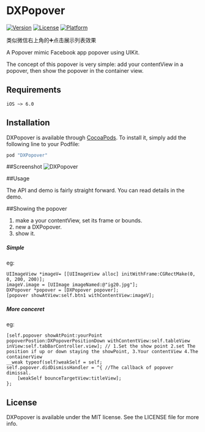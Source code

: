 # DXPopover

[![Version](https://img.shields.io/cocoapods/v/DXPopover.svg?style=flat)](http://cocoapods.org/pods/DXPopover)
[![License](https://img.shields.io/cocoapods/l/DXPopover.svg?style=flat)](http://cocoapods.org/pods/DXPopover)
[![Platform](https://img.shields.io/cocoapods/p/DXPopover.svg?style=flat)](http://cocoapods.org/pods/DXPopover)


类似微信右上角的➕点击展示列表效果


A Popover mimic Facebook app popover using UIKit.

The concept of this popover is very simple: add your contentView in a popover, then show the popover in the container view.

## Requirements

`iOS ~> 6.0`

## Installation

DXPopover is available through [CocoaPods](http://cocoapods.org). To install
it, simply add the following line to your Podfile:

```ruby
pod "DXPopover"
```

##Screenshot
![DXPopover](./popover.gif)


##Usage

The API and demo is fairly straight forward. You can read details in the demo.


##Showing the popover

1. make a your contentView, set its frame or bounds.
2. new a DXPopover.
3. show it.


##### Simple
eg:

    UIImageView *imageV= [[UIImageView alloc] initWithFrame:CGRectMake(0, 0, 200, 200)];
    imageV.image = [UIImage imageNamed:@"ig20.jpg"];
    DXPopover *popover = [DXPopover popover];
    [popover showAtView:self.btn1 withContentView:imageV];

##### More conceret
eg:

    [self.popover showAtPoint:yourPoint popoverPostion:DXPopoverPositionDown withContentView:self.tableView inView:self.tabBarController.view]; // 1.Set the show point 2.set The position if up or down staying the showPoint, 3.Your contentView 4.The containerView
    __weak typeof(self)weakSelf = self;
    self.popover.didDismissHandler = ^{ //The callback of popover dimissal.
        [weakSelf bounceTargetView:titleView];
    };



## License

DXPopover is available under the MIT license. See the LICENSE file for more info.




